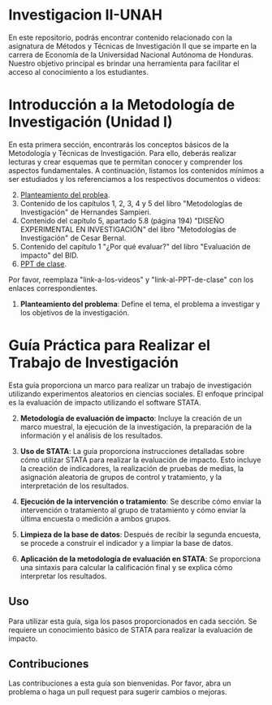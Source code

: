 # Investigacion II-UNAH
En este repositorio, podrás encontrar contenido relacionado con la asignatura de Métodos y Técnicas de Investigación II que se imparte en la carrera de Economía de la Universidad Nacional Autónoma de Honduras. Nuestro objetivo principal es brindar una herramienta para facilitar el acceso al conocimiento a los estudiantes.

# Introducción a la Metodología de Investigación (Unidad I)

En esta primera sección, encontrarás los conceptos básicos de la Metodología y Técnicas de Investigación. Para ello, deberás realizar lecturas y crear esquemas que te permitan conocer y comprender los aspectos fundamentales. A continuación, listamos los contenidos mínimos a ser estudiados y los referenciamos a los respectivos documentos o videos:

2. [Planteamiento del problea](https://www.youtube.com/watch?v=s_By2mJKgMs).
3. Contenido de los capítulos 1, 2, 3, 4 y 5 del libro "Metodologías de Investigación" de Hernandes Sampieri.
4. Contenido del capítulo 5, apartado 5.8 (página 194) "DISEÑO EXPERIMENTAL EN INVESTIGACIÓN" del libro "Metodologías de Investigación" de Cesar Bernal.
5. Contenido del capítulo 1 "¿Por qué evaluar?" del libro "Evaluación de impacto" del BID.
6. [PPT de clase](link-al-PPT-de-material).

Por favor, reemplaza "link-a-los-videos" y "link-al-PPT-de-clase" con los enlaces correspondientes.
 

1. **Planteamiento del problema**: Define el tema, el problema a investigar y los objetivos de la investigación.

# Guía Práctica para Realizar el Trabajo de Investigación
Esta guía proporciona un marco para realizar un trabajo de investigación utilizando experimentos aleatorios en ciencias sociales. El enfoque principal es la evaluación de impacto utilizando el software STATA.

2. **Metodología de evaluación de impacto**: Incluye la creación de un marco muestral, la ejecución de la investigación, la preparación de la información y el análisis de los resultados.

3. **Uso de STATA**: La guía proporciona instrucciones detalladas sobre cómo utilizar STATA para realizar la evaluación de impacto. Esto incluye la creación de indicadores, la realización de pruebas de medias, la asignación aleatoria de grupos de control y tratamiento, y la interpretación de los resultados.

4. **Ejecución de la intervención o tratamiento**: Se describe cómo enviar la intervención o tratamiento al grupo de tratamiento y cómo enviar la última encuesta o medición a ambos grupos.

5. **Limpieza de la base de datos**: Después de recibir la segunda encuesta, se procede a construir el indicador y a limpiar la base de datos.

6. **Aplicación de la metodología de evaluación en STATA**: Se proporciona una sintaxis para calcular la calificación final y se explica cómo interpretar los resultados.

## Uso

Para utilizar esta guía, siga los pasos proporcionados en cada sección. Se requiere un conocimiento básico de STATA para realizar la evaluación de impacto.

## Contribuciones

Las contribuciones a esta guía son bienvenidas. Por favor, abra un problema o haga un pull request para sugerir cambios o mejoras.
